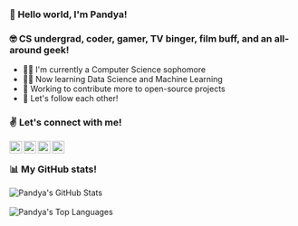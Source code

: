 ### 👋 Hello world, I'm Pandya! 

### 🤓 CS undergrad, coder, gamer, TV binger, film buff, and an all-around geek!

- 👨‍🎓 I'm currently a Computer Science sophomore
- 👨‍💻 Now learning Data Science and Machine Learning
- 🔨 Working to contribute more to open-source projects
- 🤝 Let's follow each other!

### ✌ Let's connect with me!

[<img align="left" alt="Pandya Athallah Erlambang | LinkedIn" width="22px" src="https://cdn.jsdelivr.net/npm/simple-icons@v3/icons/linkedin.svg" />][linkedin]
[<img align="left" alt="Pandya Athallah Erlambang | Twitter" width="22px" src="https://cdn.jsdelivr.net/npm/simple-icons@v3/icons/twitter.svg" />][twitter]
[<img align="left" alt="Pandya Athallah Erlambang | Instagram" width="22px" src="https://cdn.jsdelivr.net/npm/simple-icons@v3/icons/instagram.svg" />][instagram]
[<img align="left" alt="Pandya Athallah Erlambang | Steam" width="22px" src="https://cdn.jsdelivr.net/npm/simple-icons@v3/icons/steam.svg" />][steam]

<br />

### 📊 My GitHub stats!

<img align="left" alt="Pandya's GitHub Stats" src="https://github-readme-stats.vercel.app/api?username=pandya-ae&show_icons=true&include_all_commits=true" />

<br />
<br />

<img align="left" alt="Pandya's Top Languages" src="https://github-readme-stats.vercel.app/api/top-langs/?username=pandya-ae&layout=compact" />

[linkedin]: https://linkedin.com/in/pandyaae
[twitter]: https://twitter.com/pandya_ae
[instagram]: https://instagram.com/pandya.ae
[steam]: https://steamcommunity.com/id/panthaer